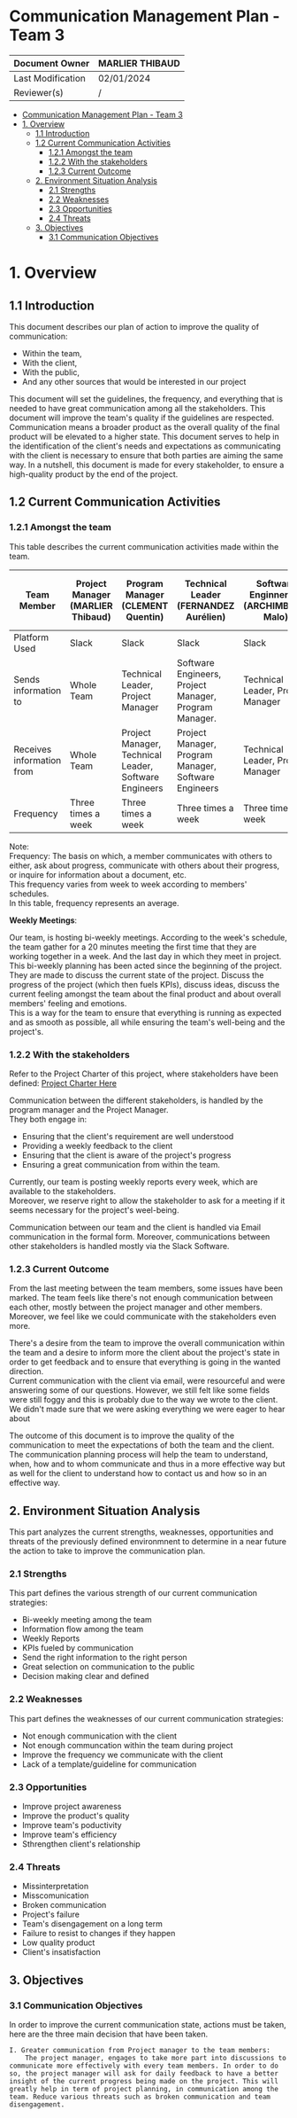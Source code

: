 # Communication Management Plan - Team 3

| Document Owner    | MARLIER THIBAUD |
|-------------------|-----------------|
| Last Modification | 02/01/2024      |
| Reviewer(s)       | /               |

- [Communication Management Plan - Team 3](#communication-management-plan---team-3)
- [1. Overview](#1-overview)
  - [1.1 Introduction](#11-introduction)
  - [1.2 Current Communication Activities](#12-current-communication-activities)
    - [1.2.1 Amongst the team](#121-amongst-the-team)
    - [1.2.2 With the stakeholders](#122-with-the-stakeholders)
    - [1.2.3 Current Outcome](#123-current-outcome)
  - [2. Environment Situation Analysis](#2-environment-situation-analysis)
    - [2.1 Strengths](#21-strengths)
    - [2.2 Weaknesses](#22-weaknesses)
    - [2.3 Opportunities](#23-opportunities)
    - [2.4 Threats](#24-threats)
  - [3. Objectives](#3-objectives)
    - [3.1 Communication Objectives](#31-communication-objectives)

# 1. Overview

## 1.1 Introduction

This document describes our plan of action to improve the quality of communication:

- Within the team,
- With the client,
- With the public,
- And any other sources that would be interested in our project
  
This document will set the guidelines, the frequency, and everything that is needed to have great communication among all the stakeholders. This document will improve the team's quality if the guidelines are respected. Communication means a broader product as the overall quality of the final product will be elevated to a higher state.
This document serves to help in the identification of the client's needs and expectations as communicating with the client is necessary to ensure that both parties are aiming the same way.
In a nutshell, this document is made for every stakeholder, to ensure a high-quality product by the end of the project.

## 1.2 Current Communication Activities

### 1.2.1 Amongst the team

This table describes the current communication activities made within the team.

| Team Member                | Project Manager (MARLIER Thibaud) | Program Manager (CLEMENT Quentin)                     | Technical Leader (FERNANDEZ Aurélien)                 | Software Enginner #1 (ARCHIMBAUD Malo) | Software Engineer #2 (KAKAL Mathis) | Quality Assurance (LEMOINE Arthur)                    |
|----------------------------|-----------------------------------|-------------------------------------------------------|-------------------------------------------------------|----------------------------------------|-------------------------------------|-------------------------------------------------------|
| Platform Used              | Slack                             | Slack                                                 | Slack                                                 | Slack                                  | Slack                               | Slack                                                 |   |
| Sends information to       | Whole Team                        | Technical Leader, Project Manager                     | Software Engineers, Project Manager, Program Manager. | Technical Leader, Project Manager      | Technical Leader, Project Manager   | Software Engineers, Technical Leader                  |   |
| Receives information from  | Whole Team                        | Project Manager, Technical Leader, Software Engineers | Project Manager, Program Manager, Software Engineers  | Technical Leader, Project Manager      | Technical Leader, Project Manager   | Project Manager, Software Engineers, Technical Leader |
| Frequency                  | Three times a week                            | Three times a week                                    | Three times a week                                    | Three times a week                     | Three times a week                  | Twice a week                                          |

Note: \
Frequency: The basis on which, a member communicates with others to either, ask about progress, communicate with others about their progress, or inquire for information about a document, etc. \
This frequency varies from week to week according to members' schedules. \
In this table, frequency represents an average.

**Weekly Meetings**:

Our team, is hosting bi-weekly meetings. According to the week's schedule, the team gather for a 20 minutes meeting the first time that they are working together in a week. And the last day in which they meet in project. \
This bi-weekly planning has been acted since the beginning of the project. They are made to discuss the current state of the project. Discuss the progress of the project (which then fuels KPIs), discuss ideas, discuss the current feeling amongst the team about the final product and about overall members' feeling and emotions. \
This is a way for the team to ensure that everything is running as expected and as smooth as possible, all while ensuring the team's well-being and the project's.

### 1.2.2 With the stakeholders

Refer to the Project Charter of this project, where stakeholders have been defined: [Project Charter Here](https://github.com/algosup/2023-2024-project-3-virtual-processor-team-3/blob/main/documents/Management/project_charter/project_charter.md)

Communication between the different stakeholders, is handled by the program manager and the Project Manager. \
They both engage in:

- Ensuring that the client's requirement are well understood
- Providing a weekly feedback to the client
- Ensuring that the client is aware of the project's progress
- Ensuring a great communication from within the team.

Currently, our team is posting weekly reports every week, which are available to the stakeholders. \
Moreover, we reserve right to allow the stakeholder to ask for a meeting if it seems necessary for the project's weel-being.

Communication between our team and the client is handled via Email communication in the formal form.
Moreover, communications between other stakeholders is handled mostly via the Slack Software.

### 1.2.3 Current Outcome

From the last meeting between the team members, some issues have been marked. The team feels like there's not enough communication between each other, mostly between the project manager and other members. Moreover, we feel like we could communicate with the stakeholders even more.

There's a desire from the team to improve the overall communication within the team and a desire to inform more the client about the project's state in order to get feedback and to ensure that everything is going in the wanted direction. \
Current communication with the client via email, were resourceful and were answering some of our questions. However, we still felt like some fields were still foggy and this is probably due to the way we wrote to the client. We didn't made sure that we were asking everything we were eager to hear about

The outcome of this document is to improve the quality of the communication to meet the expectations of both the team and the client. The communication planning process will help the team to understand, when, how and to whom communicate and thus in a more effective way but as well for the client to understand how to contact us and how so in an effective way.

## 2. Environment Situation Analysis

This part analyzes the current strengths, weaknesses, opportunities and threats of the previously defined environmnent to determine in a near future the action to take to improve the communication plan.

### 2.1 Strengths

This part defines the various strength of our current communication strategies:

- Bi-weekly meeting among the team
- Information flow among the team
- Weekly Reports
- KPIs fueled by communication
- Send the right information to the right person
- Great selection on communication to the public
- Decision making clear and defined

### 2.2 Weaknesses

This part defines the weaknesses of our current communication strategies:

- Not enough communication with the client
- Not enough communcation within the team during project
- Improve the frequency we communicate with the client
- Lack of a template/guideline for communication

### 2.3 Opportunities

- Improve project awareness
- Improve the product's quality
- Improve team's poductivity
- Improve team's efficiency
- Sthrengthen client's relationship

### 2.4 Threats

- Missinterpretation
- Misscomunication
- Broken communication
- Project's failure
- Team's disengagement on a long term
- Failure to resist to changes if they happen
- Low quality product
- Client's insatisfaction

## 3. Objectives

### 3.1 Communication Objectives

In order to improve the current communication state, actions must be taken, here are the three main decision that have been taken.

    I. Greater communication from Project manager to the team members: 
        The project manager, engages to take more part into discussions to communicate more effectively with every team members. In order to do so, the project manager will ask for daily feedback to have a better insight of the current progress being made on the project. This will greatly help in term of project planning, in communication among the team. Reduce various threats such as broken communication and team disengagement.  
<!-- 3 Objectives
So far, you have set out the current state of communications within your team. The next step is to describe the future state, which will be achieved through the execution of this plan.
3.1 Communications Objectives
List here, the top 3 objectives that are to be achieved by the execution of this Communications Plan. Try and make your objectives: Specific, Measurable, Actionable, Relevant and Timely (S.M.A.R.T) where possible. For instance, your objectives may be related to:
    • Increasing stakeholder awareness
    • Improving team efficiency and productivity
    • Gaining management sponsorship and buy-in
    • Changing the perception of your team
    • Improving team culture and behaviour.

    3.2 Communications Guidelines
To help you meet your objectives, list all of the guidelines that are applicable to the dissemination of communications messages within your team. For instance, your communications guidelines might be that:
    • All messages will be audience-specific
    • Every key message will be communicated formally
    • Messages will be distributed through an appropriate channel
    • The team will communicate what people need to know before they need to know it
    • Communication will be tailored, based on what people need to know
    • All critical communications must be approved by management prior to distribution
    • Only the communications team will be able to distribute official press releases
    • Project-wide meetings will be held at all important milestones
    • Regular, unbiased reporting will be undertaken
    • The project team will listen and act on feedback

4 Stakeholders

So far, you have described the communications environment and set 3 key objectives for communications within your team. The next step is to identify who it is that will be involved in the dissemination and receipt of communications issued by your team i.e. who is going to create, send out and receive the formal communications messages.

Download our free Stakeholder Analysis Template for Excel
4.1 Target Audience
List and describe each of the audience groups (i.e. stakeholders) that your team will communicate with. Remember that this is a formal Communications Plan. Therefore, you with only wish to list audience groups whom your team will want to communicate formally with. 

For example, a project may have the following target audiences:

    • Project board (sponsor, director, other board members)
    • Project management team (project manager, project leaders)
    • Project team members
    • Related project teams
    • Project management office
    • Related business unit managers
    • Internal audit or strategy staff
    • External suppliers and contractors
    • Governance and regulatory bodies
4.2 Stakeholder Requirements
You now know exactly who it is that you are going to formally communicate with. The next step is to identify the information that they need to receive. List each stakeholder in the table below then describe the information that they need to receive and the timeframe in which they need to receive it.  --> 